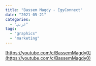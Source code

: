 ```yaml
---
title: "Bassem Magdy - EgyConnect"
date: "2021-05-21"
categories:
  - "عربي"
tags:
  - "graphics"
  - "marketing"
---
```


[https://youtube.com/c/BassemMagdy0](https://youtube.com/c/BassemMagdy0)
